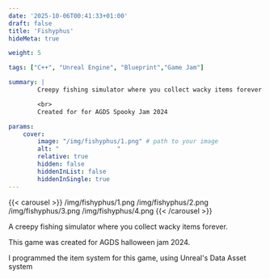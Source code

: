 ```yaml
---
date: '2025-10-06T00:41:33+01:00'
draft: false
title: 'Fishyphus'
hideMeta: true

weight: 5

tags: ["C++", "Unreal Engine", "Blueprint","Game Jam"]

summary: |
        Creepy fishing simulator where you collect wacky items forever

        <br>
        Created for for AGDS Spooky Jam 2024

params:
    cover:
        image: "/img/fishyphus/1.png" # path to your image
        alt: "                "
        relative: true
        hidden: false
        hiddenInList: false
        hiddenInSingle: true
---
```


{{< carousel >}}
/img/fishyphus/1.png
/img/fishyphus/2.png
/img/fishyphus/3.png
/img/fishyphus/4.png
{{< /carousel >}}

A creepy fishing simulator where you collect wacky items forever.

This game was created for AGDS halloween jam 2024.

I programmed the item system for this game, using Unreal's Data Asset system 